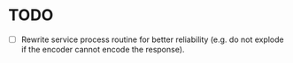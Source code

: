 TODO
====

- [ ] Rewrite service process routine for better reliability (e.g. do not explode if the encoder cannot encode the response).